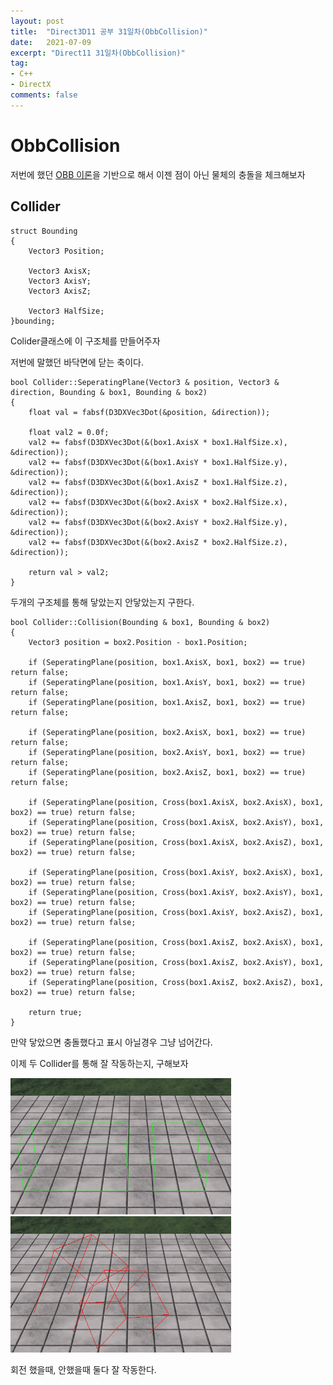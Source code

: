 ```yaml
---
layout: post
title:  "Direct3D11 공부 31일차(ObbCollision)"
date:   2021-07-09
excerpt: "Direct11 31일차(ObbCollision)"
tag:
- C++
- DirectX
comments: false
---
```


# ObbCollision
저번에 했던 [OBB 이론](https://aszd0708.github.io/D3DX11_30_3/)을 기반으로 해서 이젠 점이 아닌 물체의 충돌을 체크해보자

## Collider
```
struct Bounding
{
	Vector3 Position;

	Vector3 AxisX;
	Vector3 AxisY;
	Vector3 AxisZ;

	Vector3 HalfSize;
}bounding;
```
Colider클래스에 이 구조체를 만들어주자

저번에 말했던 바닥면에 닫는 축이다.

```
bool Collider::SeperatingPlane(Vector3 & position, Vector3 & direction, Bounding & box1, Bounding & box2)
{
	float val = fabsf(D3DXVec3Dot(&position, &direction));

	float val2 = 0.0f;
	val2 += fabsf(D3DXVec3Dot(&(box1.AxisX * box1.HalfSize.x), &direction));
	val2 += fabsf(D3DXVec3Dot(&(box1.AxisY * box1.HalfSize.y), &direction));
	val2 += fabsf(D3DXVec3Dot(&(box1.AxisZ * box1.HalfSize.z), &direction));
	val2 += fabsf(D3DXVec3Dot(&(box2.AxisX * box2.HalfSize.x), &direction));
	val2 += fabsf(D3DXVec3Dot(&(box2.AxisY * box2.HalfSize.y), &direction));
	val2 += fabsf(D3DXVec3Dot(&(box2.AxisZ * box2.HalfSize.z), &direction));

	return val > val2;
}
```
두개의 구조체를 통해 닿았는지 안닿았는지 구한다.

```
bool Collider::Collision(Bounding & box1, Bounding & box2)
{
	Vector3 position = box2.Position - box1.Position;

	if (SeperatingPlane(position, box1.AxisX, box1, box2) == true) return false;
	if (SeperatingPlane(position, box1.AxisY, box1, box2) == true) return false;
	if (SeperatingPlane(position, box1.AxisZ, box1, box2) == true) return false;

	if (SeperatingPlane(position, box2.AxisX, box1, box2) == true) return false;
	if (SeperatingPlane(position, box2.AxisY, box1, box2) == true) return false;
	if (SeperatingPlane(position, box2.AxisZ, box1, box2) == true) return false;

	if (SeperatingPlane(position, Cross(box1.AxisX, box2.AxisX), box1, box2) == true) return false;
	if (SeperatingPlane(position, Cross(box1.AxisX, box2.AxisY), box1, box2) == true) return false;
	if (SeperatingPlane(position, Cross(box1.AxisX, box2.AxisZ), box1, box2) == true) return false;

	if (SeperatingPlane(position, Cross(box1.AxisY, box2.AxisX), box1, box2) == true) return false;
	if (SeperatingPlane(position, Cross(box1.AxisY, box2.AxisY), box1, box2) == true) return false;
	if (SeperatingPlane(position, Cross(box1.AxisY, box2.AxisZ), box1, box2) == true) return false;

	if (SeperatingPlane(position, Cross(box1.AxisZ, box2.AxisX), box1, box2) == true) return false;
	if (SeperatingPlane(position, Cross(box1.AxisZ, box2.AxisY), box1, box2) == true) return false;
	if (SeperatingPlane(position, Cross(box1.AxisZ, box2.AxisZ), box1, box2) == true) return false;

	return true;
}
```
만약 닿았으면 충돌했다고 표시
아닐경우 그냥 넘어간다.

이제 두 Collider를 통해 잘 작동하는지, 구해보자

<img src = "../assets/img/project/d3dx/day31/collider_1.gif" width="70%">

<img src = "../assets/img/project/d3dx/day31/collider_2.gif" width="70%">

회전 했을때, 안했을때 둘다 잘 작동한다.